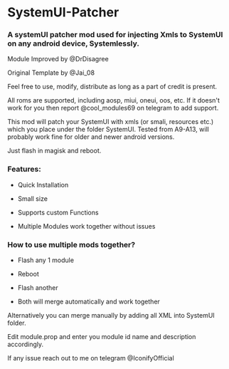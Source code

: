 # SystemUI-Patcher

### A systemUI patcher mod used for injecting Xmls to SystemUI on any android device, Systemlessly.

Module Improved by @DrDisagree

Original Template by @Jai_08

Feel free to use, modify, distribute as long as a part of credit is present.

All roms are supported, including aosp, miui, oneui, oos, etc. If it doesn't work for you then report @cool_modules69 on telegram to add support.

This mod will patch your SystemUI with xmls (or smali, resources etc.) which you place under the folder SystemUI.
Tested from A9-A13, will probably work fine for older and newer android versions.

Just flash in magisk and reboot.

### Features:

- Quick Installation

- Small size

- Supports custom Functions

- Multiple Modules work together without issues

### How to use multiple mods together?

- Flash any 1 module

- Reboot

- Flash another

- Both will merge automatically and work together

Alternatively you can merge manually by adding all XML into SystemUI folder.

Edit module.prop and enter you module id name and description accordingly.

If any issue reach out to me on telegram @IconifyOfficial
